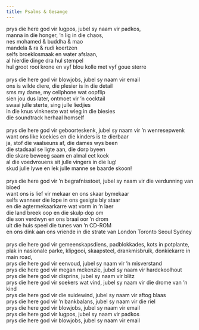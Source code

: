 ```yaml
---
title: Psalms & Gesange
---
```


prys die here god vir lugpos, jubel sy naam vir padkos,<br>
manna in die honger, ’n lig in die chaos,<br>
nes mohamed & buddha & mao<br>
mandela & ra & rudi koertzen<br>
selfs broeklosmaak en water afslaan,<br>
al hierdie dinge dra hul stempel<br>
hul groot rooi krone en vyf blou kolle met vyf goue sterre<br>
<br>
prys die here god vir blowjobs, jubel sy naam vir email<br>
ons is wilde diere, die plesier is in die detail<br>
sms my dame, my cellphone wat oopflip<br>
sien jou dus later, ontmoet vir ’n cocktail<br>
swaai julle sterte, sing julle liedjies<br>
in die knus vinkneste wat wieg in die biesies<br>
die soundtrack herhaal homself<br>
<br>
prys die here god vir geboorteskenk, jubel sy naam vir ’n wenresepwenk<br>
want ons like koekies en die kinders is te dierbaar<br>
ja, stof die vaalseuns af, die dames wys been<br>
die stadsaal se ligte aan, die dorp byeen<br>
die skare beweeg saam en almal eet koek<br>
al die voedvrouens sit julle vingers in die lug!<br>
skud julle lywe en lek julle manne se baarde skoon!<br>
<br>
prys die here god vir ’n begrafnisstoet, jubel sy naam vir die verdunning van bloed<br>
want ons is lief vir mekaar en ons skaar bymekaar<br>
selfs wanneer die lope in ons gesigte bly staar<br>
en die agtermekaarkarre wat vorm in ’n laer<br>
die land breek oop en die skulp dop om<br>
die son verdwyn en ons braai oor ’n drom<br>
uit die huis speel die tunes van ’n CD-ROM<br>
en ons dink aan ons vriende in die strate van London Toronto Seoul Sydney<br>
<br>
prys die here god vir gemeenskapsdiens, padblokkades, kots in potplante, plak in nasionale parke, klipgooi, skaapsteel, drankmisbruik, donkiekarre in main road,<br>
prys die here god vir eenvoud, jubel sy naam vir ’n misverstand<br>
prys die here god vir megan mckenzie, jubel sy naam vir hardekoolhout<br>
prys die here god vir disprins, jubel sy naam vir blitz<br>
prys die here god vir soekers wat vind, jubel sy naam vir die drome van ’n kind<br>
prys die here god vir die suidewind, jubel sy naam vir aftog blaas<br>
prys die here god vir ’n bankbalans, jubel sy naam vir die riel<br>
prys die here god vir blowjobs, jubel sy naam vir email<br>
prys die here god vir lugpos, jubel sy naam vir padkos<br>
prys die here god vir blowjobs, jubel sy naam vir email<br>
